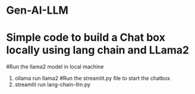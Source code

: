# Gen-AI-LLM

# Simple code to build a Chat box locally using lang chain and LLama2

#Run the llama2 model in local machine
1. ollama run llama2
#Run the streamlit.py file to start the chatbox
3. streamlit run lang-chain-llm.py
